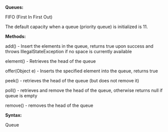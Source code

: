 **Queues:**

FIFO (First In First Out)

The default capacity when a queue (priority queue) is initialized is 11.

**Methods:**

add() - Insert the elements in the queue, returns true upon success and throws IllegalStateException if no space is currently available

element() - Retrieves the head of the queue

offer(Object e) - Inserts the specified element into the queue, returns true

peek() - retrieves the head of the queue (but does not remove it)

poll() - retrieves and remove the head of the queue, otherwise returns null if queue is empty

remove() - removes the head of the queue

**Syntax:**

Queue<Integer> 
